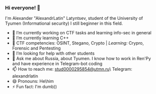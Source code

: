 ### Hi everyone! 👋
I'm Alexander "AlexandrLatin" Latyntsev, student of the University of Tyumen (Informational security)
I still beginner in this field. 

- 🔭 I’m currently working on CTF tasks and learning info-sec in general
- 🌱 I’m currently learning C++
- 🚩 CTF competencies: OSINT, Stegano, Crypto | *Learning:* Crypro, Forensic and Pentesting
- 🤔 I’m looking for help with other students
- 💬 Ask me about Russia, about Tyumen. I know how to work in Ren'Py and have experience in Telegram-bot coding
- 📫 How to reach me: stud0000295854@utmn.ru\ Telegram: alexandrlatin
- 😄 Pronouns: He\him
- ⚡ Fun fact: I'm dumb))

<!--
**AlexandrLatin/AlexandrLatin** is a ✨ _special_ ✨ repository because its `README.md` (this file) appears on your GitHub profile.

Here are some ideas to get you started:

- 🔭 I’m currently working on ...
- 🌱 I’m currently learning ...
- 👯 I’m looking to collaborate on ...
- 🤔 I’m looking for help with ...
- 💬 Ask me about ...
- 📫 How to reach me: ...
- 😄 Pronouns: ...
- ⚡ Fun fact: ...
-->
